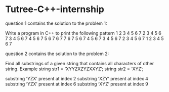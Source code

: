 # Tutree-C++-internship

question 1 contains the solution to the problem 1:

Write a program in C++ to print the following pattern
 1 2 3 4 5 6 7
 2 3 4 5 6 7
  3 4 5 6 7
   4 5 6 7
    5 6 7
     6 7
      7
     6 7
    5 6 7
   4 5 6 7
  3 4 5 6 7
 2 3 4 5 6 7
1 2 3 4 5 6 7


question 2 contains the solution to the problem 2:

Find all substrings of a given string that contains all characters of other string.
 Example
string str1 = ‘XYYZXZYZXXYZ’;
string str2 = ‘XYZ’;
 
substring ‘YZX’ present at index 2
substring ‘XZY’ present at index 4
substring ‘YZX’ present at index 6
substring ‘XYZ’ present at index 9

